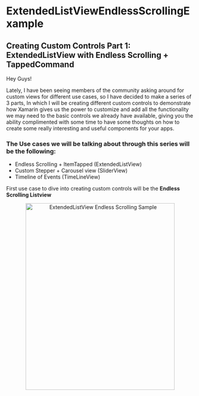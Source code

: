 # ExtendedListViewEndlessScrollingExample
## Creating Custom Controls Part 1: ExtendedListView with Endless Scrolling + TappedCommand

Hey Guys!

Lately, I have been seeing members of the community asking around for custom views for different use cases, so I have decided to make a series of 3 parts, In which I will be creating different custom controls to demonstrate how Xamarin gives us the power to customize and add all the functionality we may need to the basic controls we already have available, giving you the ability complimented with some time to have some thoughts on how to create some really interesting and useful components for your apps.

### The Use cases we will be talking about through this series will be the following:

- Endless Scrolling + ItemTapped (ExtendedListView)
- Custom Stepper + Carousel view (SliderView)
- Timeline of Events (TimeLineView)
 
First use case to dive into creating custom controls will be the **Endless Scrolling Listview**

<p align="center">
<img src="https://github.com/Pujolsluis/ExtendedListViewEndlessScrollingExample/blob/master/Arts/ExtendedListViewDemo.gif" height="500" width="400" title="ExtendedListView Endless Scrolling Sample"/>
</p>

